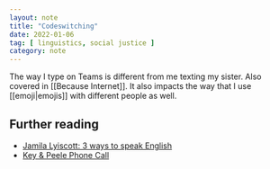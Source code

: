 ```yaml
---
layout: note
title: "Codeswitching"
date: 2022-01-06
tag: [ linguistics, social justice ]
category: note
---
```


The way I type on Teams is different from me texting my sister. Also covered in [[Because Internet]]. It also impacts the way that I use [[emoji|emojis]] with different people as well. 

## Further reading

- [Jamila Lyiscott: 3 ways to speak English](https://www.youtube.com/watch?v=k9fmJ5xQ_mc)
- [Key & Peele Phone Call](https://www.youtube.com/watch?v=qXH5CD3O7Oc)